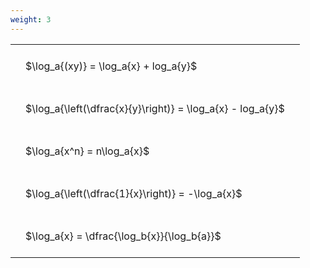 ```yaml
---
weight: 3
---
```


<style type="text/css">
#T_cbd45 th.col_heading {
  text-align: left;
  font-size: 1em;
}
#T_cbd45 td {
  text-align: left;
  font-size: 1em;
  padding: 1.5em;
}
</style>
<table id="T_cbd45">
  <thead>
  </thead>
  <tbody>
    <tr>
      <td id="T_cbd45_row0_col0" class="data row0 col0" >$\log_a{(xy)} = \log_a{x} + log_a{y}$</td>
    </tr>
    <tr>
      <td id="T_cbd45_row1_col0" class="data row1 col0" >$\log_a{\left(\dfrac{x}{y}\right)} = \log_a{x} - log_a{y}$</td>
    </tr>
    <tr>
      <td id="T_cbd45_row2_col0" class="data row2 col0" >$\log_a{x^n} = n\log_a{x}$</td>
    </tr>
    <tr>
      <td id="T_cbd45_row3_col0" class="data row3 col0" >$\log_a{\left(\dfrac{1}{x}\right)} = -\log_a{x}$</td>
    </tr>
    <tr>
      <td id="T_cbd45_row4_col0" class="data row4 col0" >$\log_a{x} = \dfrac{\log_b{x}}{\log_b{a}}$</td>
    </tr>
  </tbody>
</table>
